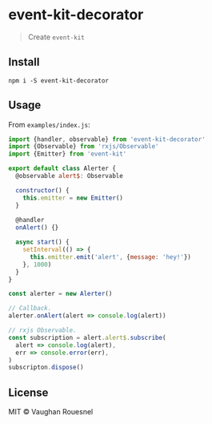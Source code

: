 # event-kit-decorator

> Create `event-kit`

## Install

```
npm i -S event-kit-decorator
```

## Usage

From `examples/index.js`:

```js
import {handler, observable} from 'event-kit-decorator'
import {Observable} from 'rxjs/Observable'
import {Emitter} from 'event-kit'

export default class Alerter {
  @observable alert$: Observable

  constructor() {
    this.emitter = new Emitter()
  }
  
  @handler
  onAlert() {}

  async start() {
    setInterval(() => {
      this.emitter.emit('alert', {message: 'hey!'})
    }, 1000)
  }
}

const alerter = new Alerter()

// Callback.
alerter.onAlert(alert => console.log(alert))

// rxjs Observable.
const subscription = alert.alert$.subscribe(
  alert => console.log(alert),
  err => console.error(err),
)
subscripton.dispose()
```

## License

MIT © Vaughan Rouesnel
